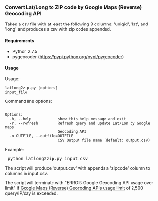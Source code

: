 ### Convert Lat/Long to ZIP code by Google Maps (Reverse) Geocoding API

Takes a csv file with at least the following 3 columns: 'uniqid', 'lat', and 'long'  and produces a csv with zip codes appended.

#### Requirements
- Python 2.7.5
- pygeocoder (https://pypi.python.org/pypi/pygeocoder)

#### Usage

Usage: <pre><code>latlong2zip.py [options] input_file</code></pre>

Command line options:
<pre><code>
Options:
  -h, --help            show this help message and exit
  -r, --refresh         Refresh query and update Lat/Lon by Google Maps
                        Geocoding API
  -o OUTFILE, --outfile=OUTFILE
                        CSV Output file name (default: output.csv)
</code></pre>

Example:

<pre> python latlong2zip.py input.csv</pre>

The script will produce 'output.csv' with appends a 'zipcode' column to columns in input.csv.

The script will terminate with "ERROR: Google Geocoding API usage over limit" if [Google Maps (Reverse) Geocoding APIs usage limit](https://developers.google.com/maps/documentation/geocoding/#Limits) of 2,500 query/IP/day is exceeded.

